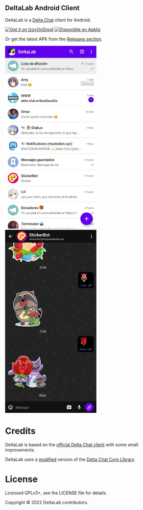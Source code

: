 ## DeltaLab Android Client

DeltaLab is a [Delta Chat](https://delta.chat/) client for Android.

[<img src="https://gitlab.com/IzzyOnDroid/repo/-/raw/master/assets/IzzyOnDroid.png"
     alt="Get it on IzzyOnDroid"
     height="80">](https://apt.izzysoft.de/fdroid/index/apk/chat.delta.lite)
[<img src="https://delta.chat/assets/badges/get-it-on-apklis.png"
     alt="Disponible en Apklis"
     height="80">](https://www.apklis.cu/application/chat.delta.lite)

Or get the latest APK from the [Releases section](https://github.com/adbenitez/deltalab-android/releases/).

<img alt="Screenshot Chat List" src="fastlane/metadata/android/en-US/images/phoneScreenshots/02.jpg" width="298" /> <img alt="Screenshot Chat View" src="fastlane/metadata/android/en-US/images/phoneScreenshots/04.jpg" width="298" />

# Credits

DeltaLab is based on the [official Delta Chat client](https://github.com/deltachat/deltachat-android) with some small improvements.

DeltaLab uses a [modified](https://github.com/adbenitez/deltalab-core) version of the [Delta Chat Core Library](https://github.com/deltachat/deltachat-core-rust).

# License

Licensed GPLv3+, see the LICENSE file for details.

Copyright © 2022 DeltaLab contributors.
